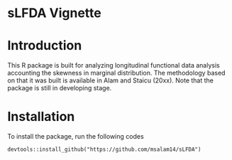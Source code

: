 # sLFDA Vignette

# Introduction

This R package is built for analyzing longitudinal functional data
analysis accounting the skewness in marginal distribution. The
methodology based on that it was built is available in Alam and Staicu
(20xx). Note that the package is still in developing stage.

# Installation

To install the package, run the following codes

    devtools::install_github("https://github.com/msalam14/sLFDA")
